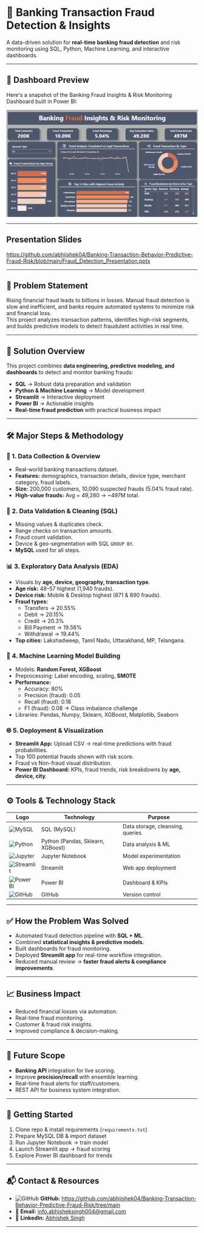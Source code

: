 # 🏦 Banking Transaction Fraud Detection & Insights

A data-driven solution for **real-time banking fraud detection** and risk monitoring using SQL, Python, Machine Learning, and interactive dashboards.

---

## 📸 Dashboard Preview

Here's a snapshot of the Banking Fraud Insights & Risk Monitoring Dashboard built in Power BI:

![img alt](https://github.com/abhiishek04/Banking-Transaction-Behavior-Predictive-Fraud-Risk/blob/main/Dahboard_Preview.png)

---

## Presentation Slides
https://github.com/abhiishek04/Banking-Transaction-Behavior-Predictive-Fraud-Risk/blob/main/Fraud_Detection_Presentation.pptx

---

## 📌 Problem Statement
Rising financial fraud leads to billions in losses. Manual fraud detection is slow and inefficient, and banks require automated systems to minimize risk and financial loss.  
This project analyzes transaction patterns, identifies high-risk segments, and builds predictive models to detect fraudulent activities in real time.

---

## 🚀 Solution Overview
This project combines **data engineering, predictive modeling, and dashboards** to detect and monitor banking frauds:

- **SQL** → Robust data preparation and validation  
- **Python & Machine Learning** → Model development  
- **Streamlit** → Interactive deployment  
- **Power BI** → Actionable insights  
- **Real-time fraud prediction** with practical business impact  

---

## 🛠️ Major Steps & Methodology

### 📂 1. Data Collection & Overview
- Real-world banking transactions dataset.  
- **Features:** demographics, transaction details, device type, merchant category, fraud labels.  
- **Size:** 200,000 customers, 10,090 suspected frauds (5.04% fraud rate).  
- **High-value frauds:** Avg = 49,280 → ~497M total.  

### 🧹 2. Data Validation & Cleaning (SQL)
- Missing values & duplicates check.  
- Range checks on transaction amounts.  
- Fraud count validation.  
- Device & geo-segmentation with SQL `GROUP BY`.  
- **MySQL** used for all steps.  

### 📊 3. Exploratory Data Analysis (EDA)
- Visuals by **age, device, geography, transaction type**.  
- **Age risk:** 48–57 highest (1,940 frauds).  
- **Device risk:** Mobile & Desktop highest (871 & 890 frauds).  
- **Fraud types:**  
  - Transfers → 20.55%  
  - Debit → 20.15%  
  - Credit → 20.3%  
  - Bill Payment → 19.56%  
  - Withdrawal → 19.44%  
- **Top cities:** Lakshadweep, Tamil Nadu, Uttarakhand, MP, Telangana.  

### 🤖 4. Machine Learning Model Building
- Models: **Random Forest, XGBoost**  
- Preprocessing: Label encoding, scaling, **SMOTE**  
- **Performance:**  
  - Accuracy: 80%  
  - Precision (fraud): 0.05  
  - Recall (fraud): 0.18  
  - F1 (fraud): 0.08 → Class imbalance challenge  
- Libraries: Pandas, Numpy, Sklearn, XGBoost, Matplotlib, Seaborn  

### 🌐 5. Deployment & Visualization
- **Streamlit App:** Upload CSV → real-time predictions with fraud probabilities.  
- Top 100 potential frauds shown with risk score.  
- Fraud vs Non-fraud visual distribution.  
- **Power BI Dashboard:** KPIs, fraud trends, risk breakdowns by **age, device, city**.  

---

## ⚙️ Tools & Technology Stack

| Logo | Technology | Purpose |
|------|------------|---------|
| ![MySQL](https://img.icons8.com/color/48/000000/mysql-logo.png) | SQL (MySQL) | Data storage, cleansing, queries |
| ![Python](https://img.icons8.com/color/48/000000/python.png) | Python (Pandas, Sklearn, XGBoost) | Data analysis & ML |
| ![Jupyter](https://img.icons8.com/fluency/48/000000/jupyter.png) | Jupyter Notebook | Model experimentation |
| ![Streamlit](https://img.icons8.com/color/48/000000/streamlit.png) | Streamlit | Web app deployment |
| ![Power BI](https://img.icons8.com/color/48/000000/power-bi.png) | Power BI | Dashboard & KPIs |
| ![GitHub](https://img.icons8.com/ios-glyphs/48/000000/github.png) | GitHub | Version control |

---

## ✅ How the Problem Was Solved
- Automated fraud detection pipeline with **SQL + ML**.  
- Combined **statistical insights & predictive models**.  
- Built dashboards for fraud monitoring.  
- Deployed **Streamlit app** for real-time workflow integration.  
- Reduced manual review → **faster fraud alerts & compliance improvements**.  

---

## 📈 Business Impact
- Reduced financial losses via automation.  
- Real-time fraud monitoring.  
- Customer & fraud risk insights.  
- Improved compliance & decision-making.  

---

## 🔮 Future Scope
- **Banking API** integration for live scoring.  
- Improve **precision/recall** with ensemble learning.  
- Real-time fraud alerts for staff/customers.  
- REST API for business system integration.  

---

## 🏁 Getting Started
1. Clone repo & install requirements (`requirements.txt`)  
2. Prepare MySQL DB & import dataset  
3. Run Jupyter Notebook → train model  
4. Launch Streamlit app → fraud scoring  
5. Explore Power BI dashboard for trends  

---

## 📬 Contact & Resources
- ![GitHub](https://img.icons8.com/ios-glyphs/24/000000/github.png) **GitHub:** https://github.com/abhiishek04/Banking-Transaction-Behavior-Predictive-Fraud-Risk/tree/main
- 📧 **Email:** info.abhisheksingh004@gmail.com  
- 💼 **LinkedIn:** [Abhishek Singh](https://www.linkedin.com/in/abhishek-singh-50506329a/)  
---
